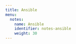 ```yaml
---
title: Ansible
menu:
  notes:
    name: Ansible
    identifier: notes-ansible
    weight: 30
---
```

